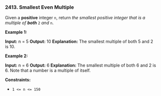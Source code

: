 ### 2413\. Smallest Even Multiple

Given a **positive** integer `n`, return _the smallest positive integer that is a multiple of **both**_ `2` _and_ `n`.

**Example 1:**

**Input:** n = 5
**Output:** 10
**Explanation:** The smallest multiple of both 5 and 2 is 10.

**Example 2:**

**Input:** n = 6
**Output:** 6
**Explanation:** The smallest multiple of both 6 and 2 is 6. Note that a number is a multiple of itself.

**Constraints:**

*   `1 <= n <= 150`
